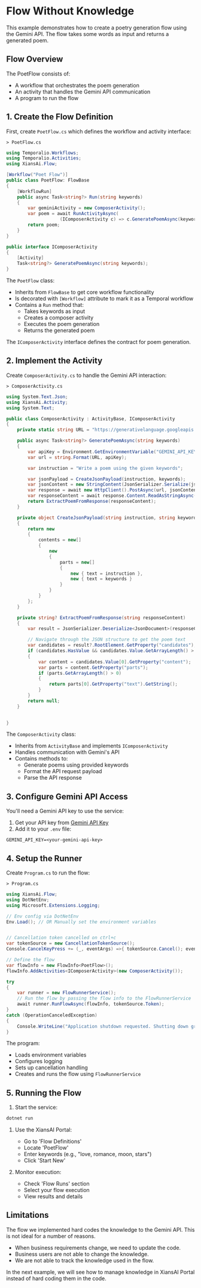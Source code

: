 # Flow Without Knowledge

This example demonstrates how to create a poetry generation flow using the Gemini API. The flow takes some words as input and returns a generated poem.

## Flow Overview

The PoetFlow consists of:

- A workflow that orchestrates the poem generation
- An activity that handles the Gemini API communication
- A program to run the flow

## 1. Create the Flow Definition

First, create `PoetFlow.cs` which defines the workflow and activity interface:

`> PoetFlow.cs`

```csharp
using Temporalio.Workflows;
using Temporalio.Activities;
using XiansAi.Flow;

[Workflow("Poet Flow")]
public class PoetFlow: FlowBase
{
    [WorkflowRun]
    public async Task<string?> Run(string keywords)
    {
        var geminiActivity = new ComposerActivity();
        var poem = await RunActivityAsync(
                    (IComposerActivity c) => c.GeneratePoemAsync(keywords));
        return poem;
    }
}

public interface IComposerActivity
{
    [Activity]
    Task<string?> GeneratePoemAsync(string keywords);
}

```

The `PoetFlow` class:

- Inherits from `FlowBase` to get core workflow functionality
- Is decorated with `[Workflow]` attribute to mark it as a Temporal workflow
- Contains a `Run` method that:
  - Takes keywords as input
  - Creates a composer activity
  - Executes the poem generation
  - Returns the generated poem

The `IComposerActivity` interface defines the contract for poem generation.

## 2. Implement the Activity

Create `ComposerActivity.cs` to handle the Gemini API interaction:

`> ComposerActivity.cs`

```csharp
using System.Text.Json;
using XiansAi.Activity;
using System.Text;

public class ComposerActivity : ActivityBase, IComposerActivity 
{
    private static string URL = "https://generativelanguage.googleapis.com/v1beta/models/gemini-1.5-flash:generateContent?key={0}";

    public async Task<string?> GeneratePoemAsync(string keywords)
    {
        var apiKey = Environment.GetEnvironmentVariable("GEMINI_API_KEY");
        var url = string.Format(URL, apiKey);

        var instruction = "Write a poem using the given keywords";

        var jsonPayload = CreateJsonPayload(instruction, keywords);
        var jsonContent = new StringContent(JsonSerializer.Serialize(jsonPayload), Encoding.UTF8, "application/json");
        var response = await new HttpClient().PostAsync(url, jsonContent);
        var responseContent = await response.Content.ReadAsStringAsync();
        return ExtractPoemFromResponse(responseContent);
    }

    private object CreateJsonPayload(string instruction, string keywords)
    {
        return new
        {
            contents = new[]
            {
                new
                {
                    parts = new[]
                    {
                        new { text = instruction },
                        new { text = keywords }
                    }
                }
            }
        };
    }

    private string? ExtractPoemFromResponse(string responseContent)
    {
        var result = JsonSerializer.Deserialize<JsonDocument>(responseContent);

        // Navigate through the JSON structure to get the poem text
        var candidates = result?.RootElement.GetProperty("candidates");
        if (candidates.HasValue && candidates.Value.GetArrayLength() > 0)
        {
            var content = candidates.Value[0].GetProperty("content");
            var parts = content.GetProperty("parts");
            if (parts.GetArrayLength() > 0)
            {
                return parts[0].GetProperty("text").GetString();
            }
        }
        return null;
    }

    
}
```

The `ComposerActivity` class:

- Inherits from `ActivityBase` and implements `IComposerActivity`
- Handles communication with Gemini's API
- Contains methods to:
    - Generate poems using provided keywords
    - Format the API request payload
    - Parse the API response

## 3. Configure Gemini API Access

You'll need a Gemini API key to use the service:

1. Get your API key from [Gemini API Key](https://aistudio.google.com/apikey)
2. Add it to your `.env` file:

```.env
GEMINI_API_KEY=<your-gemini-api-key>
```

## 4. Setup the Runner

Create `Program.cs` to run the flow:

`> Program.cs`

```csharp
using XiansAi.Flow;
using DotNetEnv;
using Microsoft.Extensions.Logging;

// Env config via DotNetEnv
Env.Load(); // OR Manually set the environment variables


// Cancellation token cancelled on ctrl+c
var tokenSource = new CancellationTokenSource();
Console.CancelKeyPress += (_, eventArgs) =>{ tokenSource.Cancel(); eventArgs.Cancel = true;};

// Define the flow
var flowInfo = new FlowInfo<PoetFlow>();
flowInfo.AddActivities<IComposerActivity>(new ComposerActivity());

try
{
    var runner = new FlowRunnerService();
    // Run the flow by passing the flow info to the FlowRunnerService
    await runner.RunFlowAsync(flowInfo, tokenSource.Token);
}
catch (OperationCanceledException)
{
    Console.WriteLine("Application shutdown requested. Shutting down gracefully...");
}
```

The program:

- Loads environment variables
- Configures logging
- Sets up cancellation handling
- Creates and runs the flow using `FlowRunnerService`

## 5. Running the Flow

1. Start the service:

```bash
dotnet run
```

1. Use the XiansAI Portal:
    - Go to 'Flow Definitions'
    - Locate 'PoetFlow'
    - Enter keywords (e.g., "love, romance, moon, stars")
    - Click 'Start New'

1. Monitor execution:
    - Check 'Flow Runs' section
    - Select your flow execution
    - View results and details

## Limitations

The flow we implemented hard codes the knowledge to the Gemini API. This is not ideal for a number of reasons.

- When business requirements change, we need to update the code.
- Business users are not able to change the knowledge.
- We are not able to track the knowledge used in the flow.

In the next example, we will see how to manage knowledge in XiansAI Portal instead of hard coding them in the code.

